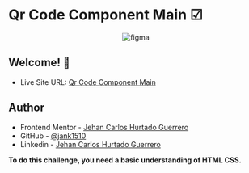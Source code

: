 # Qr Code Component Main ☑ 
  
<p align='center'> 
  
  <img src="https://res.cloudinary.com/dz209s6jk/image/upload/q_auto,w_700/Screenshots/rfiv0lzqvjaqslrpi3fl.jpg" alt="figma"/>

</p>

 ## Welcome! 👋 

- Live Site URL: [Qr Code Component Main](https://jank1510.github.io/qr-code-component-main/)
   
## Author

- Frontend Mentor - [Jehan Carlos Hurtado Guerrero](https://www.frontendmentor.io/profile/Jank1510)
- GitHub - [@jank1510](https://github.com/Jank1510)
- Linkedin - [Jehan Carlos Hurtado Guerrero](https://www.linkedin.com/in/jehan-carlos-hurtado-guerrero-b250b3201/) 

**To do this challenge, you need a basic understanding of HTML CSS.**
 

